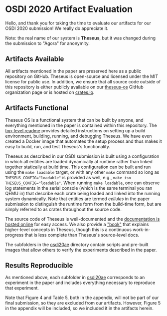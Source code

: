 # OSDI 2020 Artifact Evaluation

Hello, and thank you for taking the time to evaluate our artifacts for our OSDI 2020 submission! We really do appreciate it.  

Note: the real name of our system is **Theseus**, but it was changed during the submission to "Agora" for anonymity.

## Artifacts Available
All artifacts mentioned in the paper are preserved here as a public repository on GitHub.
Theseus is open-source and licensed under the MIT license for public use.
In addition, we ensure that all source code outside of this repository is either publicly available on our [theseus-os](https://github.com/theseus-os) GitHub organization page or is hosted on [crates.io](https://crates.io/).

## Artifacts Functional
Theseus OS is a functional system that can be built by anyone, and everything mentioned in the paper is contained within this repository. 
The [top-level readme](../README.md) provides detailed instructions on setting up a build environment, building, running, and debugging Theseus.
We have even created a Docker image that automates the setup process and thus makes it easy to build, run, and test Theseus's functionality.

Theseus as described in our OSDI submission is built using a configuration in which all entities are loaded dynamically at runtime rather than linked together statically at build time.
This configuration can be built and run using the `make loadable` target, or with any other `make` command so long as `THESEUS_CONFIG="loadable"` is provided as well, e.g., `make iso THESEUS_CONFIG="loadable"`. 
When running `make loadable`, one can observe log statements in the serial console (which is the same terminal you ran QEMU in) that describe each crate being loaded and linked into the running system dynamically.
Note that entities are termed *cellules* in the paper submission to distinguish the runtime form from the build-time form, but are simply referred to as crates throughout the source code. 


The source code of Theseus is well-documented and the [documentation is hosted online](https://theseus-os.github.io/Theseus/) for easy access.
We also provide a ["book"](https://theseus-os.github.io/Theseus/book/index.html) that explains higher-level concepts in Theseus, though this is a continuous work-in-progress that is less complete than Theseus's source-level docs. 

The subfolders in the [osdi20ae](../osdi20ae) directory contain scripts and pre-built images that allow others to verify the experiments described in the paper. 

## Results Reproducible 
As mentioned above, each subfolder in [osdi20ae](../osdi20ae) corresponds to an experiment in the paper and includes everything necessary to reproduce that experiment. 

Note that Figure 4 and Table 5, both in the appendix, will not be part of our final submission, so they are excluded from our artifacts. However, Figure 5 in the appendix will be included, so we included it in the artifacts herein.
